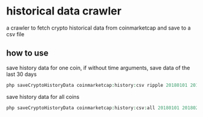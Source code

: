 # historical data crawler

a crawler to fetch crypto historical data from coinmarketcap and save to a csv file

## how to use

save history data for one coin, if without time arguments, save data of the last 30 days

```php
php saveCryptoHistoryData coinmarketcap:history:csv ripple 20180101 20180201
```

save history data for all coins

```php
php saveCryptoHistoryData coinmarketcap:history:csv:all 20180101 20180201
```
